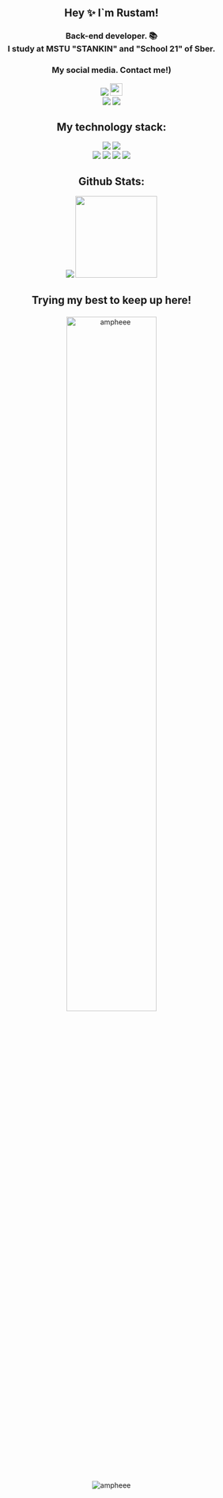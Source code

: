 <h2 align="center"> Hey ✨ I`m Rustam! </h2>

<h3 align="center">
Back-end developer. 📚 <br>
I study at MSTU "STANKIN" and "School 21"
of Sber.</h3>
<h3 align="center">My social media. Contact me!)</h3>
<p align="center">
<a href="https://github.com/ampheee"> <img src="https://img.shields.io/github/followers/ampheee?label=follow&logo=github&style=for-the-badge&labelColor=black"></a>
<a href="https://leetcode.com/ampheee/"><img height="25" src="https://img.shields.io/badge/dynamic/json?style=for-the-%20%20%20%20badge&labelColor=black&color=darkorange&label=Solved&query=solvedOverTotal&url=https%3A%2F%2Fleetcode-badge.vercel.app%2Fapi%2Fusers%2Fampheee&logo=leetcode&logoColor=yellow"></a>
<br> <a href="vk.com/self.fishkid"><img src="https://img.shields.io/badge/VKontakte-%232E87FB.svg?&style=for-the-badge&logo=vk&logoColor=white&link=https://vk.com/self.fishkid"></a>
<a href="https://t.me/ampheee"> <img src="https://img.shields.io/static/v1?style=for-the-badge&logo=telegram&label=Telegram&message=ampheee&color=blue&labelColor=black"></a>

<h2 align="center"> My technology stack:</h2>
<p align="center">
<img src="https://img.shields.io/badge/golang-%2300599C.svg?style=for-the-badge&logo=c%2B%2B&logoColor=white">
<img src="https://img.shields.io/badge/c/c++-%2300599C.svg?style=for-the-badge&logo=c%2B%2B&logoColor=white">
<br>
<img src="https://img.shields.io/badge/postgres-%23316192.svg?style=for-the-badge&logo=postgresql&logoColor=white">
<img src="https://img.shields.io/badge/redis-%23DD0031.svg?style=for-the-badge&logo=redis&logoColor=white">
<img src="https://img.shields.io/badge/git-%23F05033.svg?style=for-the-badge&logo=git&logoColor=white">
<img src="https://img.shields.io/badge/Linux-FCC624?style=for-the-badge&logo=linux&logoColor=black">
</p>
<h2 align=center> Github Stats: </h2>
<p align="center">
<img src="https://github-readme-stats.vercel.app/api/top-langs/?username=ampheee&layout=compact&theme=merko">
<img height=165 src="https://github-readme-stats.vercel.app/api?username=ampheee&count_private=true&show_icons=true&theme=merko"
</p>

## <p align="center"> Trying my best to keep up here!</p>
<p align = "center"><img align="center" width="60%" src="https://github-readme-streak-stats.herokuapp.com/?user=ampheee&theme=tokyonight_duo" alt="ampheee" /></p>
<p align="center"> <img src="https://komarev.com/ghpvc/?username=ampheee&label=Profile%20views&color=0e75b6&style=flat" alt="ampheee" /> </p>
